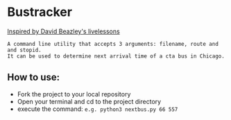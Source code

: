 # Bustracker
[Inspired by David Beazley's livelessons](https://learning.oreilly.com/videos/python-programming-language)

```
A command line utility that accepts 3 arguments: filename, route and and stopid.
It can be used to determine next arrival time of a cta bus in Chicago.
```


## How to use:
* Fork the project to your local repository
* Open your terminal and cd to the project directory
* execute the command: 
``` e.g. python3 nextbus.py 66 557 ```
